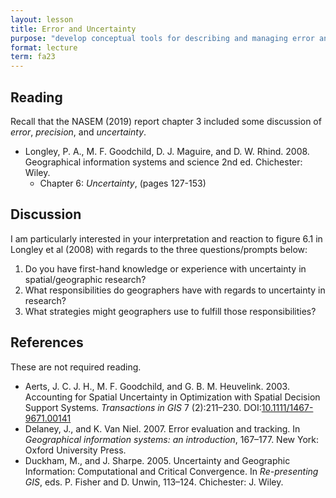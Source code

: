 ```yaml
---
layout: lesson
title: Error and Uncertainty
purpose: "develop conceptual tools for describing and managing error and uncertainty"
format: lecture
term: fa23
---
```


## Reading

Recall that the NASEM (2019) report chapter 3 included some discussion of *error*, *precision*, and *uncertainty*.

- Longley, P. A., M. F. Goodchild, D. J. Maguire, and D. W. Rhind. 2008. Geographical information systems and science 2nd ed. Chichester: Wiley.
  - Chapter 6: *Uncertainty*, (pages 127-153)

## Discussion

I am particularly interested in your interpretation and reaction to figure 6.1 in Longley et al (2008) with regards to the three questions/prompts below:
1. Do you have first-hand knowledge or experience with uncertainty in spatial/geographic research?
1. What responsibilities do geographers have with regards to uncertainty in research?
1. What strategies might geographers use to fulfill those responsibilities?

## References

These are not required reading.

- Aerts, J. C. J. H., M. F. Goodchild, and G. B. M. Heuvelink. 2003. Accounting for Spatial Uncertainty in Optimization with Spatial Decision Support Systems. *Transactions in GIS* 7 (2):211–230. DOI:[10.1111/1467-9671.00141](https://doi.org/10.1111/1467-9671.00141)
- Delaney, J., and K. Van Niel. 2007. Error evaluation and tracking. In *Geographical information systems: an introduction*, 167–177. New York: Oxford University Press.
- Duckham, M., and J. Sharpe. 2005. Uncertainty and Geographic Information: Computational and Critical Convergence. In *Re-presenting GIS*, eds. P. Fisher and D. Unwin, 113–124. Chichester: J. Wiley.
